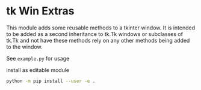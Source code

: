 

tk Win Extras
=============


This module adds some reusable methods to a tkinter window. It is intended to be added as a second inheritance to tk.Tk windows or subclasses of tk.Tk and not have these methods rely on any other methods being added to the window.

See `example.py` for usage



install as editable module

```sh
python -m pip install --user -e .
```


